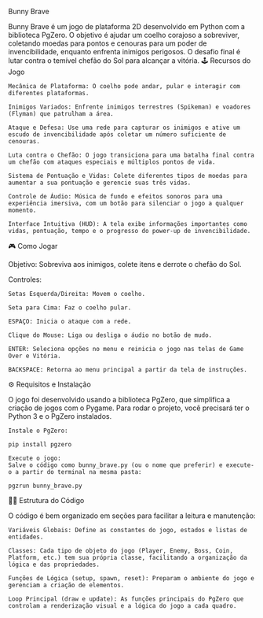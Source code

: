 Bunny Brave

Bunny Brave é um jogo de plataforma 2D desenvolvido em Python com a biblioteca PgZero. O objetivo é ajudar um coelho corajoso a sobreviver, coletando moedas para pontos e cenouras para um poder de invencibilidade, enquanto enfrenta inimigos perigosos. O desafio final é lutar contra o temível chefão do Sol para alcançar a vitória.
🕹️ Recursos do Jogo

    Mecânica de Plataforma: O coelho pode andar, pular e interagir com diferentes plataformas.

    Inimigos Variados: Enfrente inimigos terrestres (Spikeman) e voadores (Flyman) que patrulham a área.

    Ataque e Defesa: Use uma rede para capturar os inimigos e ative um escudo de invencibilidade após coletar um número suficiente de cenouras.

    Luta contra o Chefão: O jogo transiciona para uma batalha final contra um chefão com ataques especiais e múltiplos pontos de vida.

    Sistema de Pontuação e Vidas: Colete diferentes tipos de moedas para aumentar a sua pontuação e gerencie suas três vidas.

    Controle de Áudio: Música de fundo e efeitos sonoros para uma experiência imersiva, com um botão para silenciar o jogo a qualquer momento.

    Interface Intuitiva (HUD): A tela exibe informações importantes como vidas, pontuação, tempo e o progresso do power-up de invencibilidade.

🎮 Como Jogar

Objetivo: Sobreviva aos inimigos, colete itens e derrote o chefão do Sol.

Controles:

    Setas Esquerda/Direita: Movem o coelho.

    Seta para Cima: Faz o coelho pular.

    ESPAÇO: Inicia o ataque com a rede.

    Clique do Mouse: Liga ou desliga o áudio no botão de mudo.

    ENTER: Seleciona opções no menu e reinicia o jogo nas telas de Game Over e Vitória.

    BACKSPACE: Retorna ao menu principal a partir da tela de instruções.

⚙️ Requisitos e Instalação

O jogo foi desenvolvido usando a biblioteca PgZero, que simplifica a criação de jogos com o Pygame. Para rodar o projeto, você precisará ter o Python 3 e o PgZero instalados.

    Instale o PgZero:

    pip install pgzero

    Execute o jogo:
    Salve o código como bunny_brave.py (ou o nome que preferir) e execute-o a partir do terminal na mesma pasta:

    pgzrun bunny_brave.py

👨‍💻 Estrutura do Código

O código é bem organizado em seções para facilitar a leitura e manutenção:

    Variáveis Globais: Define as constantes do jogo, estados e listas de entidades.

    Classes: Cada tipo de objeto do jogo (Player, Enemy, Boss, Coin, Platform, etc.) tem sua própria classe, facilitando a organização da lógica e das propriedades.

    Funções de Lógica (setup, spawn, reset): Preparam o ambiente do jogo e gerenciam a criação de elementos.

    Loop Principal (draw e update): As funções principais do PgZero que controlam a renderização visual e a lógica do jogo a cada quadro.
